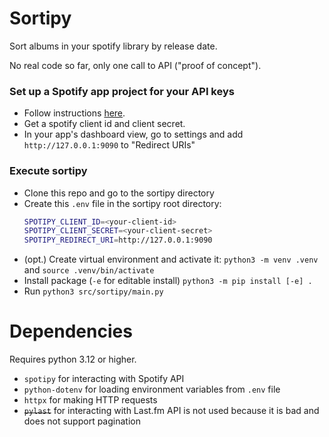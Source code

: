 # Sortipy

Sort albums in your spotify library by release date.

No real code so far, only one call to API ("proof of concept").

### Set up a Spotify app project for your API keys

- Follow instructions [here](https://spotipy.readthedocs.io/en/2.25.0/#getting-started).
- Get a spotify client id and client secret.
- In your app's dashboard view, go to settings and add `http://127.0.0.1:9090` to "Redirect URIs"

### Execute sortipy

- Clone this repo and go to the sortipy directory
- Create this `.env` file in the sortipy root directory:
  ```sh
  SPOTIPY_CLIENT_ID=<your-client-id>
  SPOTIPY_CLIENT_SECRET=<your-client-secret>
  SPOTIPY_REDIRECT_URI=http://127.0.0.1:9090
  ```
- (opt.) Create virtual environment and activate it: `python3 -m venv .venv` and `source .venv/bin/activate`
- Install package (`-e` for editable install) `python3 -m pip install [-e] .`
- Run `python3 src/sortipy/main.py`

# Dependencies

Requires python 3.12 or higher.
- `spotipy` for interacting with Spotify API
- `python-dotenv` for loading environment variables from `.env` file
- `httpx` for making HTTP requests
- ~~`pylast`~~ for interacting with Last.fm API is not used because it is bad and does not support pagination